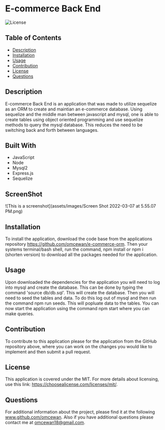 # E-commerce Back End
![License](https://img.shields.io/badge/License-MIT-blue)

## Table of Contents
 * [Description](#Description)
 * [Installation](#Installation)
 * [Usage](#Usage)
 * [Contribution](#Contribution)
 * [License](#License)
 * [Questions](#Questions)

## Description
E-commerce Back End is an application that was made to utilize sequelize as an ORM to create and maintian an e-commerce database. Using sequelize and the middle man between javascript and mysql, one is able to create tables using object oriented programming and use sequelize methods to query the mysql database. This reduces the need to be switching back and forth between languages.

## Built With
 * JavaScript
 * Node
 * Mysql2
 * Express.js
 * Sequelize

## ScreenShot
![This is a screenshot](assets/images/Screen Shot 2022-03-07 at 5.55.07 PM.png)

## Installation
To install the application, download the code base from the applications repository https://github.com/omcewan/e-commerce-orm. Then your systems terminal/bash shell, run the command, npm install or npm i (shorten version) to download all the packages needed for the application.

## Usage
Upon downloaded the dependencies for the application you will need to log into mysql and create the database. This can be done by typing the command 'source db/db.sql'. This will create the database. Then you will need to seed the tables and data. To do this log out of mysql and then run the command npm run seeds. This will popluate data to the tables. You can now start the application using the command npm start where you can make queries.

## Contribution
To contribute to this application please for the application from the GitHub repository above, where you can work on the changes you would like to implement and then submit a pull request. 


## License
This application is covered under the MIT.
For more details about licensing, use this link: https://choosealicense.com/licenses/mit/.

## Questions
For additional information about the project, please find it at the following www.github.com/omcewan.
Also if you have additional questions please contact me at omcewan18@gmail.com.
